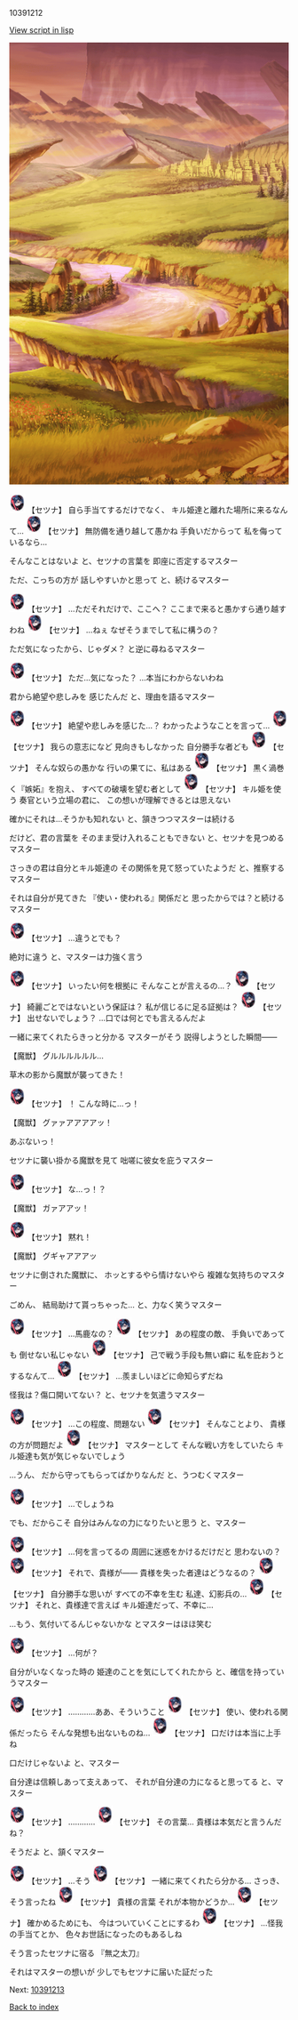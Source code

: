 10391212

[View script in lisp](../scripts/10391212.txt)

![plain_evening.png](../images/backgrounds/plain_evening.png)

<img src="../images/units/103921.png" alt="103921.png" height="34"/>
【セツナ】
自ら手当てするだけでなく、
キル姫達と離れた場所に来るなんて…

<img src="../images/units/103921.png" alt="103921.png" height="34"/>
【セツナ】
無防備を通り越して愚かね
手負いだからって
私を侮っているなら…

そんなことはないよ
と、セツナの言葉を
即座に否定するマスター

ただ、こっちの方が
話しやすいかと思って
と、続けるマスター

<img src="../images/units/103921.png" alt="103921.png" height="34"/>
【セツナ】
…ただそれだけで、ここへ？
ここまで来ると愚かすら通り越すわね

<img src="../images/units/103921.png" alt="103921.png" height="34"/>
【セツナ】
…ねぇ
なぜそうまでして私に構うの？

ただ気になったから、じゃダメ？
と逆に尋ねるマスター

<img src="../images/units/103921.png" alt="103921.png" height="34"/>
【セツナ】
ただ…気になった？
…本当にわからないわね

君から絶望や悲しみを
感じたんだ
と、理由を語るマスター

<img src="../images/units/103921.png" alt="103921.png" height="34"/>
【セツナ】
絶望や悲しみを感じた…？
わかったようなことを言って…

<img src="../images/units/103921.png" alt="103921.png" height="34"/>
【セツナ】
我らの意志になど
見向きもしなかった
自分勝手な者ども

<img src="../images/units/103921.png" alt="103921.png" height="34"/>
【セツナ】
そんな奴らの愚かな
行いの果てに、私はある

<img src="../images/units/103921.png" alt="103921.png" height="34"/>
【セツナ】
黒く渦巻く『嫉妬』を抱え、
すべての破壊を望む者として

<img src="../images/units/103921.png" alt="103921.png" height="34"/>
【セツナ】
キル姫を使う
奏官という立場の君に、
この想いが理解できるとは思えない

確かにそれは…そうかも知れない
と、頷きつつマスターは続ける

だけど、君の言葉を
そのまま受け入れることもできない
と、セツナを見つめるマスター

さっきの君は自分とキル姫達の
その関係を見て怒っていたようだ
と、推察するマスター

それは自分が見てきた
『使い・使われる』関係だと
思ったからでは？と続けるマスター

<img src="../images/units/103921.png" alt="103921.png" height="34"/>
【セツナ】
…違うとでも？

絶対に違う
と、マスターは力強く言う

<img src="../images/units/103921.png" alt="103921.png" height="34"/>
【セツナ】
いったい何を根拠に
そんなことが言えるの…？

<img src="../images/units/103921.png" alt="103921.png" height="34"/>
【セツナ】
綺麗ごとではないという保証は？
私が信じるに足る証拠は？

<img src="../images/units/103921.png" alt="103921.png" height="34"/>
【セツナ】
出せないでしょう？
…口では何とでも言えるんだよ

一緒に来てくれたらきっと分かる
マスターがそう
説得しようとした瞬間――

【魔獣】
グルルルルルル…

草木の影から魔獣が襲ってきた！

<img src="../images/units/103921.png" alt="103921.png" height="34"/>
【セツナ】
！
こんな時に…っ！

【魔獣】
グァァアアアアッ！

あぶないっ！

セツナに襲い掛かる魔獣を見て
咄嗟に彼女を庇うマスター

<img src="../images/units/103921.png" alt="103921.png" height="34"/>
【セツナ】
な…っ！？

【魔獣】
ガァアアッ！

<img src="../images/units/103921.png" alt="103921.png" height="34"/>
【セツナ】
黙れ！

【魔獣】
グギャアアアッ

セツナに倒された魔獣に、
ホッとするやら情けないやら
複雑な気持ちのマスター

ごめん、
結局助けて貰っちゃった…
と、力なく笑うマスター

<img src="../images/units/103921.png" alt="103921.png" height="34"/>
【セツナ】
…馬鹿なの？

<img src="../images/units/103921.png" alt="103921.png" height="34"/>
【セツナ】
あの程度の敵、
手負いであっても
倒せない私じゃない

<img src="../images/units/103921.png" alt="103921.png" height="34"/>
【セツナ】
己で戦う手段も無い癖に
私を庇おうとするなんて…

<img src="../images/units/103921.png" alt="103921.png" height="34"/>
【セツナ】
…羨ましいほどに命知らずだね

怪我は？傷口開いてない？
と、セツナを気遣うマスター

<img src="../images/units/103921.png" alt="103921.png" height="34"/>
【セツナ】
…この程度、問題ない

<img src="../images/units/103921.png" alt="103921.png" height="34"/>
【セツナ】
そんなことより、
貴様の方が問題だよ

<img src="../images/units/103921.png" alt="103921.png" height="34"/>
【セツナ】
マスターとして
そんな戦い方をしていたら
キル姫達も気が気じゃないでしょう

…うん、
だから守ってもらってばかりなんだ
と、うつむくマスター

<img src="../images/units/103921.png" alt="103921.png" height="34"/>
【セツナ】
…でしょうね

でも、だからこそ
自分はみんなの力になりたいと思う
と、マスター

<img src="../images/units/103921.png" alt="103921.png" height="34"/>
【セツナ】
…何を言ってるの
周囲に迷惑をかけるだけだと
思わないの？

<img src="../images/units/103921.png" alt="103921.png" height="34"/>
【セツナ】
それで、貴様が――
貴様を失った者達はどうなるの？

<img src="../images/units/103921.png" alt="103921.png" height="34"/>
【セツナ】
自分勝手な思いが
すべての不幸を生む
私達、幻影兵の…

<img src="../images/units/103921.png" alt="103921.png" height="34"/>
【セツナ】
それと、貴様達で言えば
キル姫達だって、不幸に…

…もう、気付いてるんじゃないかな
とマスターはほほ笑む

<img src="../images/units/103921.png" alt="103921.png" height="34"/>
【セツナ】
…何が？

自分がいなくなった時の
姫達のことを気にしてくれたから
と、確信を持っていうマスター

<img src="../images/units/103921.png" alt="103921.png" height="34"/>
【セツナ】
…………ああ、そういうこと

<img src="../images/units/103921.png" alt="103921.png" height="34"/>
【セツナ】
使い、使われる関係だったら
そんな発想も出ないものね…

<img src="../images/units/103921.png" alt="103921.png" height="34"/>
【セツナ】
口だけは本当に上手ね

口だけじゃないよ
と、マスター

自分達は信頼しあって支えあって、
それが自分達の力になると思ってる
と、マスター

<img src="../images/units/103921.png" alt="103921.png" height="34"/>
【セツナ】
…………

<img src="../images/units/103921.png" alt="103921.png" height="34"/>
【セツナ】
その言葉…
貴様は本気だと言うんだね？

そうだよ
と、頷くマスター

<img src="../images/units/103921.png" alt="103921.png" height="34"/>
【セツナ】
…そう

<img src="../images/units/103921.png" alt="103921.png" height="34"/>
【セツナ】
一緒に来てくれたら分かる…
さっき、そう言ったね

<img src="../images/units/103921.png" alt="103921.png" height="34"/>
【セツナ】
貴様の言葉
それが本物かどうか…

<img src="../images/units/103921.png" alt="103921.png" height="34"/>
【セツナ】
確かめるためにも、
今はついていくことにするわ

<img src="../images/units/103921.png" alt="103921.png" height="34"/>
【セツナ】
…怪我の手当てとか、
色々お世話になったのもあるしね

そう言ったセツナに宿る
『無之太刀』

それはマスターの想いが
少しでもセツナに届いた証だった


Next: [10391213](10391213.md)

[Back to index](index.md)
